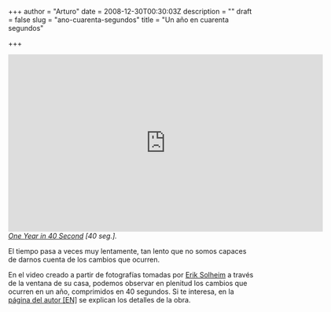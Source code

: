 +++
author = "Arturo"
date = 2008-12-30T00:30:03Z
description = ""
draft = false
slug = "ano-cuarenta-segundos"
title = "Un año en cuarenta segundos"

+++

<iframe src="http://geek.cl/wp-content/uploads/2008/12/2639782?title=0&amp;byline=0&amp;portrait=0&amp;color=ffffff" width="640" height="360" frameborder="0" webkitAllowFullScreen mozallowfullscreen allowFullScreen></iframe><cite><a href="http://geek.cl/wp-content/uploads/2008/12/2639782">One Year in 40 Second</a> [40 seg.].</cite>

<p>El tiempo pasa a veces muy lentamente, tan lento que no somos capaces de darnos cuenta de los cambios que ocurren.</p> 

<p>En el video creado a partir de fotografías tomadas por <a href="http://geek.cl/wp-content/uploads/2008/12/user332278">Erik Solheim</a> a través de la ventana de su casa, podemos observar en plenitud los cambios que ocurren en un año, comprimidos en 40 segundos. Si te interesa, en la <a href="http://geek.cl/wp-content/uploads/2008/12/one-year-worth-of-images-give-some-amazing-videos">página del autor [EN]</a> se explican los detalles de la obra.</p>